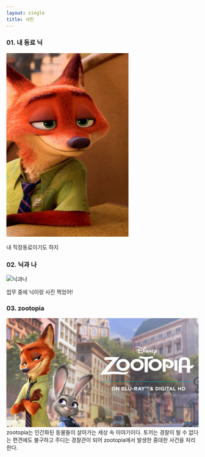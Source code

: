 ```yaml
---
layout: single
title: 사진
---
```


### 01. 내 동료 닉
![nick](/assets/images/myboyfriend.jpg)

내 직장동료이기도 하지


### 02. 닉과 나
![닉과나][닉과나의사진]

[닉과나의사진]: https://i1.wp.com/static.smalljoys.me/2020/02/maxresdefault-7-1-1024x576.jpg?resize=1024%2C576&ssl=1&strip=all

업무 중에 닉이랑 사진 찍었어!

### 03. zootopia
[![zootopia](/assets/images/zootopia.png "더 자세한 내용을 원하시면 방문해 보세요")](https://en.wikipedia.org/wiki/Zootopia)
zootopia는 인간화된 동물들이 살아가는 세상 속 이야기이다. 토끼는 경찰이 될 수 없다는 편견에도 불구하고 주디는 경찰관이 되어 zootopia에서 발생한 중대한 사건을 처리한다.
